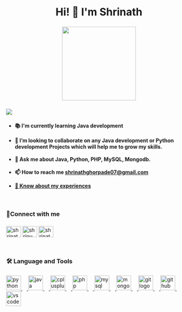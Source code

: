 <h1 align="center">Hi! 👋 I'm Shrinath</h1>

###

<div align="center">
  <img height="200" src="https://user-images.githubusercontent.com/99407071/265520684-79dbe8e4-155d-410d-9bcd-020545a559b8.gif"  />
</div>

###
<div align="left">
  <img src="https://visitor-badge.laobi.icu/badge?page_id=shrinath-ghorpade.shrinath-ghorpade&left_color=darkslategray&right_color=darkred&left_text=Profile%20views"  />
</div>


<h4 align="left"><ul><li>📚 I'm currently learning Java development<br><br></li><li>👯 I’m looking to collaborate on any Java development or Python development Projects which will help me to grow my skills.<br><br></li><li>💬 Ask me about Java, Python, PHP, MySQL, Mongodb.<br><br></li><li>📫 How to reach me <a   href="mailto:example@example.com"><u>shrinathghorpade07@gmail.com</u></a></li></ul>
<ul><li><a href="https://drive.google.com/file/d/1suV_rhOc-y4NsN5_mmSJBqzzJE7TMOPM/view?usp=drive_link">
<u>📄 Know about my experiences</u></a>
</li></ul></h4>
<br>
<p align="left"></p>

###

<h3 align="left">🔎Connect with me</h3>

###
<p align="left">
<a href="https://linkedin.com/in/shrinath ghorpade" target="blank"><img align="center" src="https://raw.githubusercontent.com/rahuldkjain/github-profile-readme-generator/master/src/images/icons/Social/linked-in-alt.svg" alt="shrinath ghorpade" height="30" width="40" /></a>
<a href="https://instagram.com/shrinu_04" target="blank"><img align="center" src="https://raw.githubusercontent.com/rahuldkjain/github-profile-readme-generator/master/src/images/icons/Social/instagram.svg" alt="shrinu_04" height="30" width="40" /></a>
<a href="https://auth.geeksforgeeks.org/user/shrinathghgkzv" target="blank"><img align="center" src="https://raw.githubusercontent.com/rahuldkjain/github-profile-readme-generator/master/src/images/icons/Social/geeks-for-geeks.svg" alt="shrinathghgkzv" height="30" width="40" /></a>
</p>


</br>


###

<p align="left"></p>

###

<h3 align="left">🛠 Language and Tools</h3>

###

<div align="left">
  <a href="https://docs.python.org/3/" target="_blank">
  <img src="https://cdn.jsdelivr.net/gh/devicons/devicon/icons/python/python-original.svg" height="40" alt="python logo"  />
  <img width="12" />
  <a href="https://www.java.com/en/" target="_blank">
  <img src="https://cdn.jsdelivr.net/gh/devicons/devicon/icons/java/java-original.svg" height="40" alt="java logo"  />
  <img width="12" />
  <a href="https://cplusplus.com/" target="_blank">
  <img src="https://cdn.jsdelivr.net/gh/devicons/devicon/icons/cplusplus/cplusplus-original.svg" height="40" alt="cplusplus logo"  />
  <img width="12" />
  <a href="https://www.php.net/" target="_blank">
  <img src="https://cdn.jsdelivr.net/gh/devicons/devicon/icons/php/php-original.svg" height="40" alt="php logo"  />
  <img width="12" />
  <a href="https://www.mysql.com/" target="_blank">
  <img src="https://cdn.jsdelivr.net/gh/devicons/devicon/icons/mysql/mysql-original.svg" height="40" alt="mysql logo"  />
  <img width="12" />
  <a href="https://www.mongodb.com/docs/" target="_blank"> 
  <img src="https://cdn.jsdelivr.net/gh/devicons/devicon/icons/mongodb/mongodb-original.svg" height="40" alt="mongodb logo"  />
  <img width="12" />
  <a href="https://github.com/" target="_blank">
  <img src="https://cdn.jsdelivr.net/gh/devicons/devicon/icons/git/git-original.svg" height="40" alt="git logo"  />
  <img width="12" />
  <a href="https://github.com/" target="_blank">
  <img src="https://cdn.jsdelivr.net/gh/devicons/devicon/icons/github/github-original.svg" height="40" alt="github logo"  />
  <img width="12" />
  <img src="https://cdn.jsdelivr.net/gh/devicons/devicon/icons/vscode/vscode-original.svg" height="40" alt="vscode logo"  />
</div>

###
